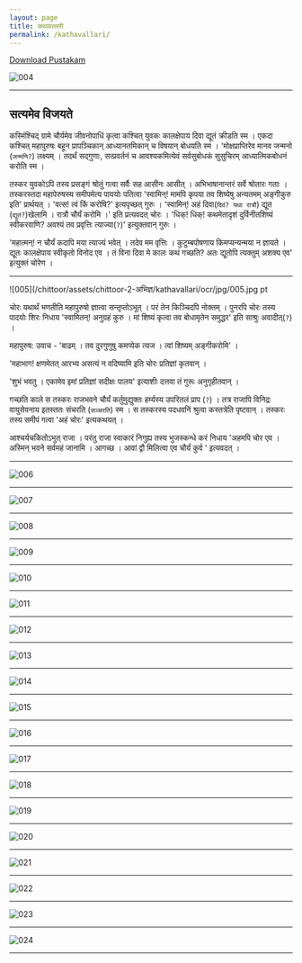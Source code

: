 ```yaml
---
layout: page
title: कथावल्लरी
permalink: /kathavallari/
---
```

[Download Pustakam](/chittoor/assets/chittoor-2-अभिज्ञ/kathavallari/1343663-KathAvallaribook.pdf)

![004](/chittoor/assets/chittoor-2-अभिज्ञ/kathavallari/ocr/jpg/004.jpg)

---

## सत्यमेव विजयते

कस्मिंश्चिद् ग्रामे चौर्यमेव जीवनोपाधिं कृत्वा कश्चित् युवकः कालक्षेपाय दिवा द्यूतं क्रीडति स्म । एकदा कश्चित् महापुरुषः बहून प्रापञ्चिकान् आध्यानतमिकान् च विषयान् बोधयति स्म । 'मोक्षप्राप्तिरेव मानव जन्मनो (`जन्मनि?`) लक्ष्यम् । तदर्थं सद्गुणाः, सत्प्रवर्तनं च आवश्यकमित्येवं सर्वसुबोधकं सुसुचिरम् आध्यात्मिकबोधनं करोति स्म ।

तस्कर युवकोऽपि तस्य प्रसङ्गं श्रोतुं गत्वा सर्वैः सह आसीनः आसीत् । अभिभाषानान्तरं सर्वे श्रोतारः गताः । तस्करस्तदा महापेरुषस्य समीपमेत्य पाययोः पतित्वा 'स्वामिन्! मामपि कृपया तव शिष्येषु अन्यतमम् अङ्गीकुरु इति' प्रार्थयत् । 'वत्स! त्वं किं करोषि?' इत्यपृच्छत् गुरुः । 'स्वामिन्! अहं दिवा(`दिवं? यथा रात्रौ`) द्यूत (`द्यूतं?`)खेलामि । रात्रौ चौर्यं करोमि ।' इति प्रत्यवदत् चोरः । 'धिक्! धिक्! कथमेतादृशं दुर्विनीतशिष्यं स्वीकरवाणि? अवश्यं तव प्रवृत्तिः त्याज्या(`?`)' इत्युक्तवान् गुरुः ।

'महात्मन्! न चौर्यं कदापि मया त्याज्यं भवेत् । तदेव मम वृत्तिः । कुटुम्बपोषणाय किमप्यन्यन्मया न ज्ञायते । द्यूतः कालक्षेपाय स्वीकृतो विनोद एव । तं विना दिवा मे कालः कथं गच्छति?  अतः द्यूतोपि त्यक्तुम् अशक्य एव' इत्युक्तं चोरेण ।

---

![005](/chittoor/assets/chittoor-2-अभिज्ञ/kathavallari/ocr/jpg/005.jpg
pt

चोरः यथार्थं भणतीति महापुरुषो ज्ञात्वा सन्तृप्तोऽभूत् । परं तेन किञ्चिदपि नोक्तम् । पुनरपि चोरः तस्य पादयोः शिरः निधाय 'स्वामितन्! अनुग्रहं कुरु । मां शिष्यं कृत्वा तव बोधामृतेन समुद्धर' इति साश्रुः अवादीत्(`?`) ।

महापुरुष: उवाच - 'बाढम् । तव दुरगुणुषु कमप्येक त्यज । त्वां शिष्यम् अङ्गीकरोमि' ।

'महाभाग! क्षणमेतत् आरभ्य असत्यं न वदिष्यामि इति चोरः प्रतिज्ञां कृतवान् ।

'शुभं भवतु । एकामेव इमां प्रतिज्ञां सदीक्षः पालय' इत्याशीः दत्तवा तं गुरूः अनुगृहीतवान् ।

गच्छति काले स तस्करः राजभवने चौर्यं कर्तुमुद्युक्तः हर्म्यस्य उपरितलं प्राप (`?`) । तत्र राजापि विनिद्रः वायुसेवनाय इतस्ततः संचरति (`सञ्चरति`) स्म । स तस्करस्य पदधवनिं श्रुत्वा कस्तत्रेति पृष्टवान् । तस्करः तस्य समीपं गत्वा 'अहं चोरः' इत्यकथयत् । 

आश्चर्यचकितोऽभुत् राजा । परंतु राजा स्वाकारं निगुह्य तस्य भुजस्कन्धे करं निधाय 'अहमपि चोर एव । अस्मिन् भवने सर्वमहं जानामि । आगच्छ । आवां द्वौ मिलित्वा एव चौर्यं कुर्व ' इत्यवदत् । 

---

![006](/chittoor/assets/chittoor-2-अभिज्ञ/kathavallari/ocr/jpg/006.jpg)

---

![007](/chittoor/assets/chittoor-2-अभिज्ञ/kathavallari/ocr/jpg/007.jpg)

---

![008](/chittoor/assets/chittoor-2-अभिज्ञ/kathavallari/ocr/jpg/008.jpg)

---

![009](/chittoor/assets/chittoor-2-अभिज्ञ/kathavallari/ocr/jpg/009.jpg)

---

![010](/chittoor/assets/chittoor-2-अभिज्ञ/kathavallari/ocr/jpg/010.jpg)

---

![011](/chittoor/assets/chittoor-2-अभिज्ञ/kathavallari/ocr/jpg/011.jpg)

---

![012](/chittoor/assets/chittoor-2-अभिज्ञ/kathavallari/ocr/jpg/012.jpg)

---

![013](/chittoor/assets/chittoor-2-अभिज्ञ/kathavallari/ocr/jpg/013.jpg)

---

![014](/chittoor/assets/chittoor-2-अभिज्ञ/kathavallari/ocr/jpg/014.jpg)

---

![015](/chittoor/assets/chittoor-2-अभिज्ञ/kathavallari/ocr/jpg/015.jpg)

---

![016](/chittoor/assets/chittoor-2-अभिज्ञ/kathavallari/ocr/jpg/016.jpg)

---

![017](/chittoor/assets/chittoor-2-अभिज्ञ/kathavallari/ocr/jpg/017.jpg)

---

![018](/chittoor/assets/chittoor-2-अभिज्ञ/kathavallari/ocr/jpg/018.jpg)

---

![019](/chittoor/assets/chittoor-2-अभिज्ञ/kathavallari/ocr/jpg/019.jpg)

---

![020](/chittoor/assets/chittoor-2-अभिज्ञ/kathavallari/ocr/jpg/020.jpg)

---

![021](/chittoor/assets/chittoor-2-अभिज्ञ/kathavallari/ocr/jpg/021.jpg)

---

![022](/chittoor/assets/chittoor-2-अभिज्ञ/kathavallari/ocr/jpg/022.jpg)

---

![023](/chittoor/assets/chittoor-2-अभिज्ञ/kathavallari/ocr/jpg/023.jpg)

---

![024](/chittoor/assets/chittoor-2-अभिज्ञ/kathavallari/ocr/jpg/024.jpg)

---

<!-- ![025](/chittoor/assets/chittoor-2-अभिज्ञ/kathavallari/ocr/jpg/025.jpg) -->

